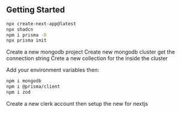 ## Getting Started

```bash
npx create-next-app@latest
npx shadcn
npm i prisma -D
npx prisma init
```

Create a new mongodb project
Create new mongodb cluster get the connection string
Crete a new collection for the inside the cluster

Add your environment variables then:

```bash
npm i mongodb
npm i @prisma/client
npm i zod
```

Create a new clerk account then setup the new for nextjs